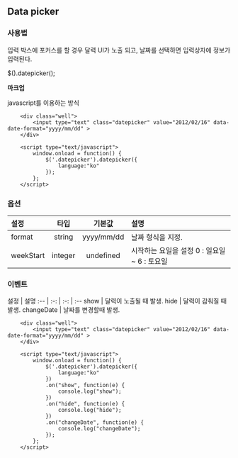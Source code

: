 <!--
layout: 'post'
section: 'Cornerstone Framework'
title: '데이터픽커'
outline: '날짜 정보를 입력받는 위젯 플러그인'
date: '2012-11-16'
tagstr: 'widget'
order: '[4, 3, 16]'
thumbnail: '4.3.16.datepicker.png'
-->

## Data picker
### 사용법
입력 박스에 포커스를 할 경우 달력 UI가 노출 되고, 날짜를 선택하면 입력상자에 정보가 입력된다.

$().datepicker();

__마크업__

javascript를 이용하는 방식

``` cm
    <div class="well">
        <input type="text" class="datepicker" value="2012/02/16" data-date-format="yyyy/mm/dd" >
    </div>

	<script type="text/javascript">
		window.onload = function() {
		    $('.datepicker').datepicker({
                language:"ko"
            });
		};
	</script>
```

### 옵션
설정 | 타입 | 기본값 | 설명
:-- | :-: | :-: | :--
format | string | yyyy/mm/dd | 날짜 형식을 지정.
weekStart | integer | undefined | 시작하는 요일을 설정 0 : 일요일 ~ 6 : 토요일

### 이벤트
설정 | 설명
:-- | :-: | :-: | :--
show | 달력이 노출될 때 발생.
hide | 달력이 감춰질 때 발생.
changeDate | 날짜를 변경할때 발생.

``` cm
    <div class="well">
        <input type="text" class="datepicker" value="2012/02/16" data-date-format="yyyy/mm/dd" >
    </div>

	<script type="text/javascript">
		window.onload = function() {
		    $('.datepicker').datepicker({
                language:"ko"
            })
            .on("show", function(e) {
                console.log("show");
            })
            .on("hide", function(e) {
                console.log("hide");
            })
            .on("changeDate", function(e) {
                console.log("changeDate");
            });
		};
	</script>
```
